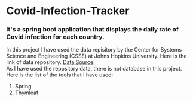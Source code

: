 # Covid-Infection-Tracker
### It's a spring boot application that displays the daily rate of Covid infection for each country.
In this project I have used the data repisitory by the Center for Systems Science and Engineering (CSSE) at Johns Hopkins University. Here is the link of data repository. 
[Data Source](https://github.com/CSSEGISandData/COVID-19).<br>
As I have used the repository data, there is not database in this project. Here is the list of the tools that I have used:<br>
1. Spring
2. Thymleaf
